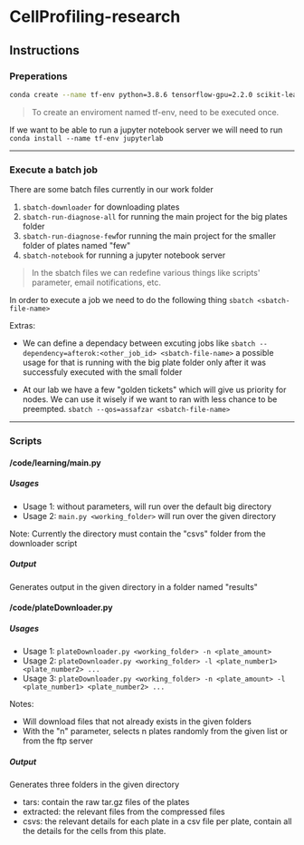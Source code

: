 # CellProfiling-research

## Instructions
### Preperations
```bash
conda create --name tf-env python=3.8.6 tensorflow-gpu=2.2.0 scikit-learn pandas tqdm progressbar2 matplotlib
```
> To create an enviroment named tf-env, need to be executed once.

If we want to be able to run a jupyter notebook server we will need to run `conda install --name tf-env jupyterlab`

------------
### Execute a batch job
There are some batch files currently in our work folder
1. `sbatch-downloader` for downloading plates
2. `sbatch-run-diagnose-all` for running the main project for the big plates folder
3. `sbatch-run-diagnose-few`for running the main project for the smaller folder of plates named "few"
4. `sbatch-notebook` for running a jupyter notebook server

> In the sbatch files we can redefine various things like scripts' parameter, email notifications, etc.

In order to execute a job we need to do the following thing
`sbatch <sbatch-file-name>`

Extras:
- We can define a dependacy between excuting jobs like
`sbatch --dependency=afterok:<other_job_id> <sbatch-file-name>`
a possible usage for that is running with the big plate folder only after it was successfuly executed with the small folder

- At our lab we have a few "golden tickets" which will give us priority for nodes. We can use it wisely if we want to ran with less chance to be preempted.
`sbatch --qos=assafzar <sbatch-file-name>`

------------

### Scripts
#### /code/learning/main.py
##### Usages
- Usage 1: without parameters, will run over the default big directory
- Usage 2: `main.py <working_folder>` will run over the given directory

Note: Currently the directory must contain the "csvs" folder from the downloader script

##### Output
Generates output in the given directory in a folder named "results"

#### /code/plateDownloader.py
##### Usages
- Usage 1: `plateDownloader.py <working_folder> -n <plate_amount>`
- Usage 2: `plateDownloader.py <working_folder> -l <plate_number1> <plate_number2> ...`
- Usage 3: `plateDownloader.py <working_folder> -n <plate_amount> -l <plate_number1> <plate_number2> ...`

Notes:
- Will download files that not already exists in the given folders
- With the "n" parameter, selects n plates randomly from the given list or from the ftp server


##### Output
Generates three folders in the given directory
- tars: contain the raw tar.gz files of the plates
- extracted: the relevant files from the compressed files
- csvs: the relevant details for each plate in a csv file per plate, contain all the details for the cells from this plate.
